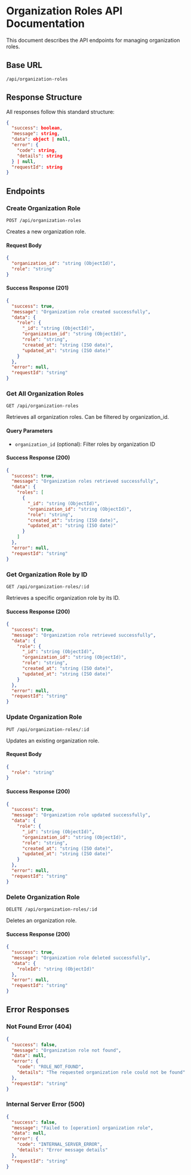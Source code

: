 # Organization Roles API Documentation

This document describes the API endpoints for managing organization roles.

## Base URL

```
/api/organization-roles
```

## Response Structure

All responses follow this standard structure:

```json
{
  "success": boolean,
  "message": string,
  "data": object | null,
  "error": {
    "code": string,
    "details": string
  } | null,
  "requestId": string
}
```

## Endpoints

### Create Organization Role

```http
POST /api/organization-roles
```

Creates a new organization role.

#### Request Body

```json
{
  "organization_id": "string (ObjectId)",
  "role": "string"
}
```

#### Success Response (201)

```json
{
  "success": true,
  "message": "Organization role created successfully",
  "data": {
    "role": {
      "_id": "string (ObjectId)",
      "organization_id": "string (ObjectId)",
      "role": "string",
      "created_at": "string (ISO date)",
      "updated_at": "string (ISO date)"
    }
  },
  "error": null,
  "requestId": "string"
}
```

### Get All Organization Roles

```http
GET /api/organization-roles
```

Retrieves all organization roles. Can be filtered by organization_id.

#### Query Parameters

- `organization_id` (optional): Filter roles by organization ID

#### Success Response (200)

```json
{
  "success": true,
  "message": "Organization roles retrieved successfully",
  "data": {
    "roles": [
      {
        "_id": "string (ObjectId)",
        "organization_id": "string (ObjectId)",
        "role": "string",
        "created_at": "string (ISO date)",
        "updated_at": "string (ISO date)"
      }
    ]
  },
  "error": null,
  "requestId": "string"
}
```

### Get Organization Role by ID

```http
GET /api/organization-roles/:id
```

Retrieves a specific organization role by its ID.

#### Success Response (200)

```json
{
  "success": true,
  "message": "Organization role retrieved successfully",
  "data": {
    "role": {
      "_id": "string (ObjectId)",
      "organization_id": "string (ObjectId)",
      "role": "string",
      "created_at": "string (ISO date)",
      "updated_at": "string (ISO date)"
    }
  },
  "error": null,
  "requestId": "string"
}
```

### Update Organization Role

```http
PUT /api/organization-roles/:id
```

Updates an existing organization role.

#### Request Body

```json
{
  "role": "string"
}
```

#### Success Response (200)

```json
{
  "success": true,
  "message": "Organization role updated successfully",
  "data": {
    "role": {
      "_id": "string (ObjectId)",
      "organization_id": "string (ObjectId)",
      "role": "string",
      "created_at": "string (ISO date)",
      "updated_at": "string (ISO date)"
    }
  },
  "error": null,
  "requestId": "string"
}
```

### Delete Organization Role

```http
DELETE /api/organization-roles/:id
```

Deletes an organization role.

#### Success Response (200)

```json
{
  "success": true,
  "message": "Organization role deleted successfully",
  "data": {
    "roleId": "string (ObjectId)"
  },
  "error": null,
  "requestId": "string"
}
```

## Error Responses

### Not Found Error (404)

```json
{
  "success": false,
  "message": "Organization role not found",
  "data": null,
  "error": {
    "code": "ROLE_NOT_FOUND",
    "details": "The requested organization role could not be found"
  },
  "requestId": "string"
}
```

### Internal Server Error (500)

```json
{
  "success": false,
  "message": "Failed to [operation] organization role",
  "data": null,
  "error": {
    "code": "INTERNAL_SERVER_ERROR",
    "details": "Error message details"
  },
  "requestId": "string"
}
```
